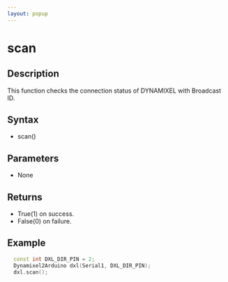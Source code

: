 ```yaml
---
layout: popup
---
```


# scan

## Description

This function checks the connection status of DYNAMIXEL with Broadcast ID.

## Syntax

- scan()

## Parameters

- None

## Returns

- True(1) on success.
- False(0) on failure.

## Example

```c++
  const int DXL_DIR_PIN = 2;
  Dynamixel2Arduino dxl(Serial1, DXL_DIR_PIN);
  dxl.scan();
```
